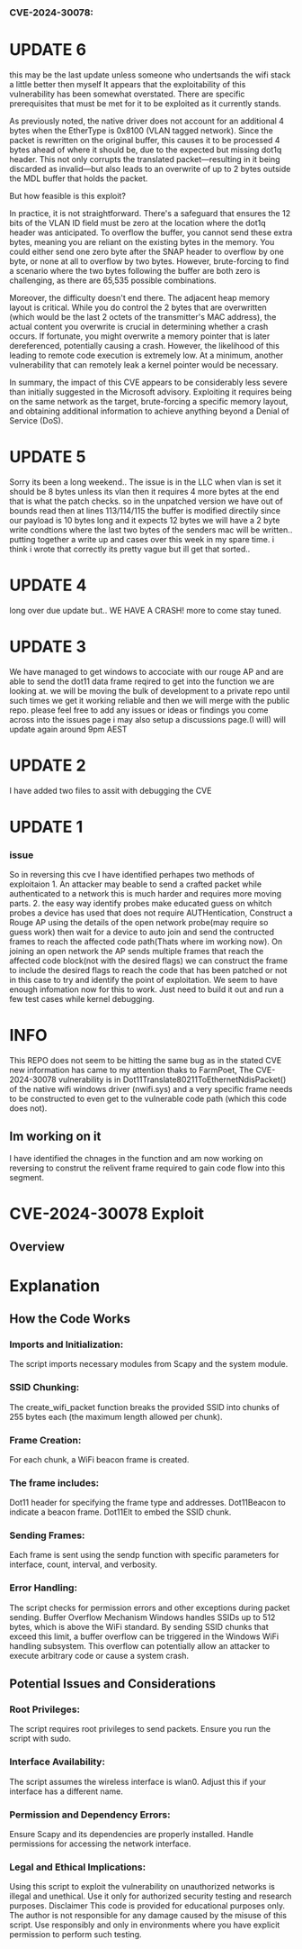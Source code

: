 ### CVE-2024-30078:
# UPDATE 6
this may be the last update unless someone who undertsands the wifi stack a little better then myself
It appears that the exploitability of this vulnerability has been somewhat overstated. There are specific prerequisites that must be met for it to be exploited as it currently stands.

As previously noted, the native driver does not account for an additional 4 bytes when the EtherType is 0x8100 (VLAN tagged network). Since the packet is rewritten on the original buffer, this causes it to be processed 4 bytes ahead of where it should be, due to the expected but missing dot1q header. This not only corrupts the translated packet—resulting in it being discarded as invalid—but also leads to an overwrite of up to 2 bytes outside the MDL buffer that holds the packet.

But how feasible is this exploit?

In practice, it is not straightforward. There's a safeguard that ensures the 12 bits of the VLAN ID field must be zero at the location where the dot1q header was anticipated. To overflow the buffer, you cannot send these extra bytes, meaning you are reliant on the existing bytes in the memory. You could either send one zero byte after the SNAP header to overflow by one byte, or none at all to overflow by two bytes. However, brute-forcing to find a scenario where the two bytes following the buffer are both zero is challenging, as there are 65,535 possible combinations.

Moreover, the difficulty doesn't end there. The adjacent heap memory layout is critical. While you do control the 2 bytes that are overwritten (which would be the last 2 octets of the transmitter's MAC address), the actual content you overwrite is crucial in determining whether a crash occurs. If fortunate, you might overwrite a memory pointer that is later dereferenced, potentially causing a crash. However, the likelihood of this leading to remote code execution is extremely low. At a minimum, another vulnerability that can remotely leak a kernel pointer would be necessary.

In summary, the impact of this CVE appears to be considerably less severe than initially suggested in the Microsoft advisory. Exploiting it requires being on the same network as the target, brute-forcing a specific memory layout, and obtaining additional information to achieve anything beyond a Denial of Service (DoS).
# UPDATE 5
Sorry its been a long weekend.. The issue is in the LLC when vlan is set it should be 8 bytes unless its vlan then it requires 4 more bytes at the end that is what the patch checks. so in the unpatched version we have out of bounds read then at lines 113/114/115 the buffer is modified directily since our payload is 10 bytes long and it expects 12 bytes we will have a 2 byte write condtions where the last two bytes of the senders mac will be written.. putting together a write up and cases over this week in my spare time. i think i wrote that correctly its pretty vague but ill get that sorted.. 
# UPDATE 4
long over due update but.. WE HAVE A CRASH! more to come stay tuned.
# UPDATE 3
We have managed to get windows to accociate with our rouge AP and are able to send the dot11 data frame reqired to get into the function we are looking at. we will be moving the bulk of development to a private repo until such times we get it working reliable and then we will merge with the public repo. please feel free to add any issues or ideas or findings you come across into the issues page i may also setup a discussions page.(I will) will update again around 9pm AEST 
# UPDATE 2
I have added two files to assit with debugging the CVE
# UPDATE 1
### issue
So in reversing this cve I have identified perhapes two methods of exploitaion 1. An attacker may beable to send a crafted packet while authenticated to a network this is much harder and requires more moving parts. 2. the easy way identify probes make educated guess on whitch probes a device has used that does not require AUTHentication, Construct a Rouge AP using the details of the open network probe(may require so guess work) then wait for a device to auto join and send the contructed frames to reach the affected code path(Thats where im working now). On joining an open network the AP sends multiple frames that reach the affected code block(not with the desired flags) we can construct the frame to include the desired flags to reach the code that has been patched or not in this case to try and identify the point of exploitation. We seem to have enough infomation now for this to work. Just need to build it out and run a few test cases while kernel debugging.  
# INFO
This REPO does not seem to be hitting the same bug as in the stated CVE new information has came to my attention thaks to FarmPoet, The CVE-2024-30078 vulnerability is in Dot11Translate80211ToEthernetNdisPacket() of the native wifi windows driver (nwifi.sys) and a very specific frame needs to be constructed to even get to the vulnerable code path (which this code does not).
## Im working on it
I have identified the chnages in the function and am now working on reversing to construt the relivent frame required to gain code flow into this segment. 
# CVE-2024-30078 Exploit
## Overview

# Explanation
## How the Code Works
### Imports and Initialization: 
The script imports necessary modules from Scapy and the system module.
### SSID Chunking: 
The create_wifi_packet function breaks the provided SSID into chunks of 255 bytes each (the maximum length allowed per chunk).
### Frame Creation: 
For each chunk, a WiFi beacon frame is created. 
### The frame includes:
Dot11 header for specifying the frame type and addresses.
Dot11Beacon to indicate a beacon frame.
Dot11Elt to embed the SSID chunk.
### Sending Frames: 
Each frame is sent using the sendp function with specific parameters for interface, count, interval, and verbosity.
### Error Handling: 
The script checks for permission errors and other exceptions during packet sending.
Buffer Overflow Mechanism Windows handles SSIDs up to 512 bytes, which is above the WiFi standard. By sending SSID chunks that exceed this limit, 
a buffer overflow can be triggered in the Windows WiFi handling subsystem. This overflow can potentially allow an attacker to execute arbitrary code or cause a system crash.

## Potential Issues and Considerations

### Root Privileges: 
The script requires root privileges to send packets. Ensure you run the script with sudo.
### Interface Availability: 
The script assumes the wireless interface is wlan0. Adjust this if your interface has a different name.
### Permission and Dependency Errors: 
Ensure Scapy and its dependencies are properly installed. Handle permissions for accessing the network interface.
### Legal and Ethical Implications: 
Using this script to exploit the vulnerability on unauthorized networks is illegal and unethical. Use it only for authorized security testing and research purposes.
Disclaimer
This code is provided for educational purposes only. The author is not responsible for any damage caused by the misuse of this script. Use responsibly and only in environments where you have explicit permission to perform such testing.
